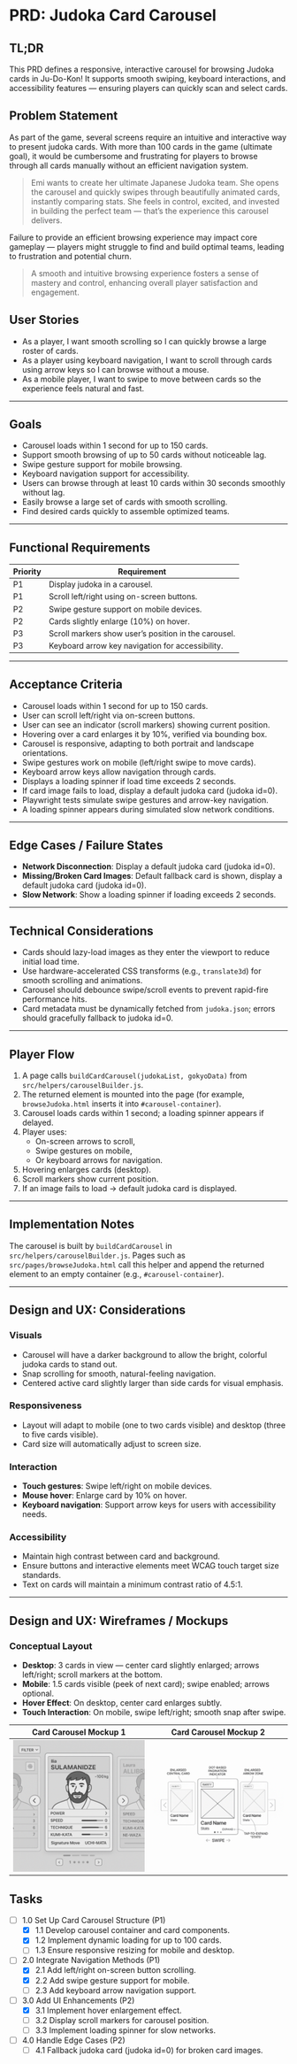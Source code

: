 # PRD: Judoka Card Carousel

## TL;DR

This PRD defines a responsive, interactive carousel for browsing Judoka cards in Ju-Do-Kon! It supports smooth swiping, keyboard interactions, and accessibility features — ensuring players can quickly scan and select cards.

## Problem Statement

As part of the game, several screens require an intuitive and interactive way to present judoka cards. With more than 100 cards in the game (ultimate goal), it would be cumbersome and frustrating for players to browse through all cards manually without an efficient navigation system.

> Emi wants to create her ultimate Japanese Judoka team. She opens the carousel and quickly swipes through beautifully animated cards, instantly comparing stats. She feels in control, excited, and invested in building the perfect team — that’s the experience this carousel delivers.

Failure to provide an efficient browsing experience may impact core gameplay — players might struggle to find and build optimal teams, leading to frustration and potential churn.

> A smooth and intuitive browsing experience fosters a sense of mastery and control, enhancing overall player satisfaction and engagement.

## User Stories

- As a player, I want smooth scrolling so I can quickly browse a large roster of cards.
- As a player using keyboard navigation, I want to scroll through cards using arrow keys so I can browse without a mouse.
- As a mobile player, I want to swipe to move between cards so the experience feels natural and fast.

---

## Goals

- Carousel loads within 1 second for up to 150 cards.
- Support smooth browsing of up to 50 cards without noticeable lag.
- Swipe gesture support for mobile browsing.
- Keyboard navigation support for accessibility.
- Users can browse through at least 10 cards within 30 seconds smoothly without lag.
- Easily browse a large set of cards with smooth scrolling.
- Find desired cards quickly to assemble optimized teams.

---

## Functional Requirements

| Priority | Requirement                                          |
| -------- | ---------------------------------------------------- |
| P1       | Display judoka in a carousel.                        |
| P1       | Scroll left/right using on-screen buttons.           |
| P2       | Swipe gesture support on mobile devices.             |
| P2       | Cards slightly enlarge (10%) on hover.               |
| P3       | Scroll markers show user’s position in the carousel. |
| P3       | Keyboard arrow key navigation for accessibility.     |

---

## Acceptance Criteria

- Carousel loads within 1 second for up to 150 cards.
- User can scroll left/right via on-screen buttons.
- User can see an indicator (scroll markers) showing current position.
- Hovering over a card enlarges it by 10%, verified via bounding box.
- Carousel is responsive, adapting to both portrait and landscape orientations.
- Swipe gestures work on mobile (left/right swipe to move cards).
- Keyboard arrow keys allow navigation through cards.
- Displays a loading spinner if load time exceeds 2 seconds.
- If card image fails to load, display a default judoka card (judoka id=0).
- Playwright tests simulate swipe gestures and arrow-key navigation.
- A loading spinner appears during simulated slow network conditions.

---

## Edge Cases / Failure States

- **Network Disconnection**: Display a default judoka card (judoka id=0).
- **Missing/Broken Card Images**: Default fallback card is shown, display a default judoka card (judoka id=0).
- **Slow Network**: Show a loading spinner if loading exceeds 2 seconds.

---

## Technical Considerations

- Cards should lazy-load images as they enter the viewport to reduce initial load time.
- Use hardware-accelerated CSS transforms (e.g., `translate3d`) for smooth scrolling and animations.
- Carousel should debounce swipe/scroll events to prevent rapid-fire performance hits.
- Card metadata must be dynamically fetched from `judoka.json`; errors should gracefully fallback to judoka id=0.

---

## Player Flow

1. A page calls `buildCardCarousel(judokaList, gokyoData)` from `src/helpers/carouselBuilder.js`.
2. The returned element is mounted into the page (for example, `browseJudoka.html` inserts it into `#carousel-container`).
3. Carousel loads cards within 1 second; a loading spinner appears if delayed.
4. Player uses:
   - On-screen arrows to scroll,
   - Swipe gestures on mobile,
   - Or keyboard arrows for navigation.
5. Hovering enlarges cards (desktop).
6. Scroll markers show current position.
7. If an image fails to load → default judoka card is displayed.

---

## Implementation Notes

The carousel is built by `buildCardCarousel` in `src/helpers/carouselBuilder.js`.
Pages such as `src/pages/browseJudoka.html` call this helper and append the
returned element to an empty container (e.g., `#carousel-container`).

---

## Design and UX: Considerations

### Visuals

- Carousel will have a darker background to allow the bright, colorful judoka cards to stand out.
- Snap scrolling for smooth, natural-feeling navigation.
- Centered active card slightly larger than side cards for visual emphasis.

### Responsiveness

- Layout will adapt to mobile (one to two cards visible) and desktop (three to five cards visible).
- Card size will automatically adjust to screen size.

### Interaction

- **Touch gestures**: Swipe left/right on mobile devices.
- **Mouse hover**: Enlarge card by 10% on hover.
- **Keyboard navigation**: Support arrow keys for users with accessibility needs.

### Accessibility

- Maintain high contrast between card and background.
- Ensure buttons and interactive elements meet WCAG touch target size standards.
- Text on cards will maintain a minimum contrast ratio of 4.5:1.

---

## Design and UX: Wireframes / Mockups

### Conceptual Layout

- **Desktop**: 3 cards in view — center card slightly enlarged; arrows left/right; scroll markers at the bottom.
- **Mobile**: 1.5 cards visible (peek of next card); swipe enabled; arrows optional.
- **Hover Effect**: On desktop, center card enlarges subtly.
- **Touch Interaction**: On mobile, swipe left/right; smooth snap after swipe.

| **Card Carousel Mockup 1**                                       | **Card Carousel Mockup 2**                                       |
| ---------------------------------------------------------------- | ---------------------------------------------------------------- |
| ![Card Carousel Mockup](/design/mockups/mockupCardCarousel2.png) | ![Card Carousel Mockup](/design/mockups/mockupCardCarousel3.png) |

## Tasks

- [ ] 1.0 Set Up Card Carousel Structure (P1)
  - [x] 1.1 Develop carousel container and card components.
  - [x] 1.2 Implement dynamic loading for up to 100 cards.
  - [ ] 1.3 Ensure responsive resizing for mobile and desktop.
- [ ] 2.0 Integrate Navigation Methods (P1)
  - [x] 2.1 Add left/right on-screen button scrolling.
  - [x] 2.2 Add swipe gesture support for mobile.
  - [ ] 2.3 Add keyboard arrow navigation support.
- [ ] 3.0 Add UI Enhancements (P2)
  - [x] 3.1 Implement hover enlargement effect.
  - [ ] 3.2 Display scroll markers for carousel position.
  - [ ] 3.3 Implement loading spinner for slow networks.
- [ ] 4.0 Handle Edge Cases (P2)
  - [ ] 4.1 Fallback judoka card (judoka id=0) for broken card images.
